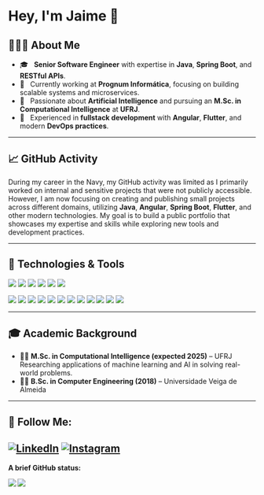 # Hey, I'm Jaime 👋

## 👨🏻‍💻 About Me

- 🎓 &nbsp; **Senior Software Engineer** with expertise in **Java**, **Spring Boot**, and **RESTful APIs**.  
- 💼 &nbsp; Currently working at **Prognum Informática**, focusing on building scalable systems and microservices.  
- 🤖 &nbsp; Passionate about **Artificial Intelligence** and pursuing an **M.Sc. in Computational Intelligence** at **UFRJ**.  
- 🚀 &nbsp; Experienced in **fullstack development** with **Angular**, **Flutter**, and modern **DevOps practices**.  

---

## 📈 GitHub Activity

During my career in the Navy, my GitHub activity was limited as I primarily worked on internal and sensitive projects that were not publicly accessible. However, I am now focusing on creating and publishing small projects across different domains, utilizing **Java**, **Angular**, **Spring Boot**, **Flutter**, and other modern technologies. My goal is to build a public portfolio that showcases my expertise and skills while exploring new tools and development practices.

---

## 🔧 Technologies & Tools

![](https://img.shields.io/badge/Language-Java-informational?style=flat&logo=java&logoColor=white&color=blueviolet)
![](https://img.shields.io/badge/Framework-Spring_Boot-informational?style=flat&logo=spring&logoColor=white&color=blueviolet)
![](https://img.shields.io/badge/Framework-Spring_Data-informational?style=flat&logo=spring&logoColor=white&color=blueviolet)
![](https://img.shields.io/badge/Framework-Spring_Security-informational?style=flat&logo=spring&logoColor=white&color=blueviolet)
![](https://img.shields.io/badge/Frontend-Angular-informational?style=flat&logo=angular&logoColor=white&color=blueviolet)
![](https://img.shields.io/badge/Frontend-React-informational?style=flat&logo=react&logoColor=white&color=blueviolet)

![](https://img.shields.io/badge/Frontend-Flutter-informational?style=flat&logo=flutter&logoColor=white&color=blueviolet)
![](https://img.shields.io/badge/Database-PostgreSQL-informational?style=flat&logo=postgresql&logoColor=white&color=blueviolet)
![](https://img.shields.io/badge/Database-MySQL-informational?style=flat&logo=mysql&logoColor=white&color=blueviolet)
![](https://img.shields.io/badge/Database-MongoDB-informational?style=flat&logo=mongodb&logoColor=white&color=blueviolet)
![](https://img.shields.io/badge/DevOps-Docker-informational?style=flat&logo=docker&logoColor=white&color=blueviolet)
![](https://img.shields.io/badge/DevOps-Jenkins-informational?style=flat&logo=jenkins&logoColor=white&color=blueviolet)
![](https://img.shields.io/badge/DevOps-Azure_DevOps-informational?style=flat&logo=microsoft-azure&logoColor=white&color=blueviolet)
![](https://img.shields.io/badge/Testing-JUnit-informational?style=flat&logo=java&logoColor=white&color=blueviolet)
![](https://img.shields.io/badge/Testing-Mockito-informational?style=flat&logo=java&logoColor=white&color=blueviolet)
![](https://img.shields.io/badge/AI-Python-informational?style=flat&logo=python&logoColor=white&color=blueviolet)
![](https://img.shields.io/badge/AI-Machine_Learning-informational?style=flat&logo=tensorflow&logoColor=white&color=blueviolet)
![](https://img.shields.io/badge/AI-Deep_Learning-informational?style=flat&logo=pytorch&logoColor=white&color=blueviolet)

---

## 🎓 Academic Background

- 🧑‍🎓 **M.Sc. in Computational Intelligence (expected 2025)** – UFRJ  
  Researching applications of machine learning and AI in solving real-world problems.
- 👨‍🎓 **B.Sc. in Computer Engineering (2018)** – Universidade Veiga de Almeida  

---

## 📡 Follow Me:

[![LinkedIn](https://img.shields.io/badge/-LINKEDIN-0077B5?style=for-the-badge&logo=linkedin&logoColor=white)](https://www.linkedin.com/in/jaimevicentejr/)
[![Instagram](https://img.shields.io/badge/-Instagram-E4405F?style=for-the-badge&logo=instagram&logoColor=white)](https://www.instagram.com/seu-usuario-instagram/)
---

**A brief GitHub status:** 

<a href="https://github.com/anuraghazra/github-readme-stats">
  <img align="left" src="https://github-readme-stats.vercel.app/api/top-langs/?username=jdeveloperweb&hide=javascript,html,css&theme=onedark" />
</a>

<a href="https://github.com/anuraghazra/github-readme-stats">
  <img align="left" src="https://github-readme-stats.vercel.app/api?username=jdeveloperweb&show_icons=true&theme=onedark" />
</a>
